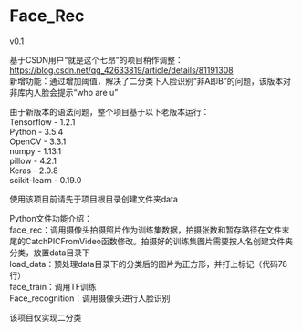# Face_Rec
v0.1

基于CSDN用户“就是这个七昂”的项目稍作调整：https://blog.csdn.net/qq_42633819/article/details/81191308  
新增功能：通过增加阈值，解决了二分类下人脸识别“非A即B”的问题，该版本对非库内人脸会提示“who are u”

由于新版本的语法问题，整个项目基于以下老版本运行：  
Tensorflow - 1.2.1  
Python - 3.5.4  
OpenCV - 3.3.1  
numpy - 1.13.1  
pillow - 4.2.1  
Keras - 2.0.8  
scikit-learn - 0.19.0

使用该项目前请先于项目根目录创建文件夹data

Python文件功能介绍：  
face_rec：调用摄像头拍摄照片作为训练集数据，拍摄张数和暂存路径在文件末尾的CatchPICFromVideo函数修改。拍摄好的训练集图片需要按人名创建文件夹分类，放置data目录下  
load_data：预处理data目录下的分类后的图片为正方形，并打上标记（代码78行）  
face_train：调用TF训练  
Face_recognition：调用摄像头进行人脸识别

该项目仅实现二分类
